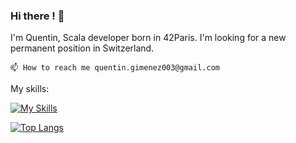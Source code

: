 ### Hi there ! 👋

I'm Quentin, Scala developer born in 42Paris. I'm looking for a new permanent position in Switzerland.

    📫 How to reach me quentin.gimenez003@gmail.com

My skills:

[![My Skills](https://skillicons.dev/icons?i=scala,java,angular,cpp,python,react,next,nest,docker,kubernetes)](https://skillicons.dev)

[![Top Langs](https://github-readme-stats.vercel.app/api/top-langs/?username=lejubjoteur&layout=compact)](https://github.com/anuraghazra/github-readme-stats)
